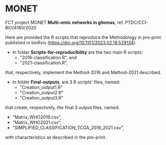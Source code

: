 # MONET
FCT project MONET
**Multi-omic networks in gliomas**, ref. PTDC/CCI-BIO/4180/2020 

Here are provided the R scripts that reproduce the Methodology in pre-print published in bioRxiv (https://doi.org/10.1101/2023.02.19.529134).

- In folder **Scripts-for-reproducibility** are the two main R scripts:
  - "2016-classification.R", and
  - "2021-classification.R",
  
that, respectively, implement the Method-2016 and Method-2021 described.

- In folder **Final-outputs**, are 3 R scripts' files, named:
  - "Creation_output1.R"
  - "Creation_output2.R"
  - "Creation_output3.R"

that create, respectively, the final 3 output files, named:
   - "Matrix_WHO2016.csv",
   - "Matrix_WHO2021.csv",
   - "SIMPLIFIED_CLASSIFICATION_TCGA_2016_2021.csv",

with characteristics as described in the pre-print.
